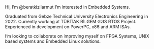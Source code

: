 Hi, I’m @beratkizilarmut
I’m interested in Embedded Systems.

Graduated from Gebze Technical University Electronics Engineering in 2022.
Currently working at TÜBİTAK BİLGEM GzIS RTOS Project.
Experienced in development on PowerPC, x86 and ARM ISAs.

I’m looking to collaborate on improving myself on FPGA Systems, UNIX based systems and Embedded Linux solutions.

<!---
beratkizilarmut/beratkizilarmut is a ✨ special ✨ repository because its `README.md` (this file) appears on your GitHub profile.
You can click the Preview link to take a look at your changes.
--->
